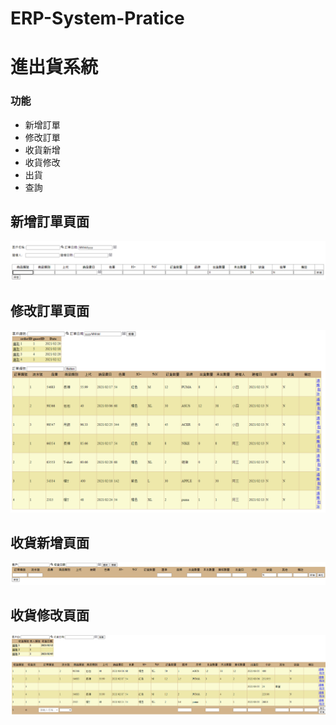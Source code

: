 # ERP-System-Pratice
# 進出貨系統

### 功能

* 新增訂單
* 修改訂單
* 收貨新增
* 收貨修改
* 出貨
* 查詢


## 新增訂單頁面

![This is a alt text.](/image/新增訂單.PNG "This is a sample image.")
## 修改訂單頁面

![This is a alt text.](/image/訂單編輯.PNG "This is a sample image.")
## 收貨新增頁面

![This is a alt text.](/image/收貨新增.PNG "This is a sample image.")
## 收貨修改頁面

![This is a alt text.](/image/收貨編輯.PNG "This is a sample image.")

